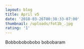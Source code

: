 ```yaml
---
layout: blog
title: April v5
date: '2018-03-26T00:38:33-07:00'
thumbnail: /uploads/fot1b_.jpg
rating: '1'
---
```

Bobbobobobobo bobobaram
